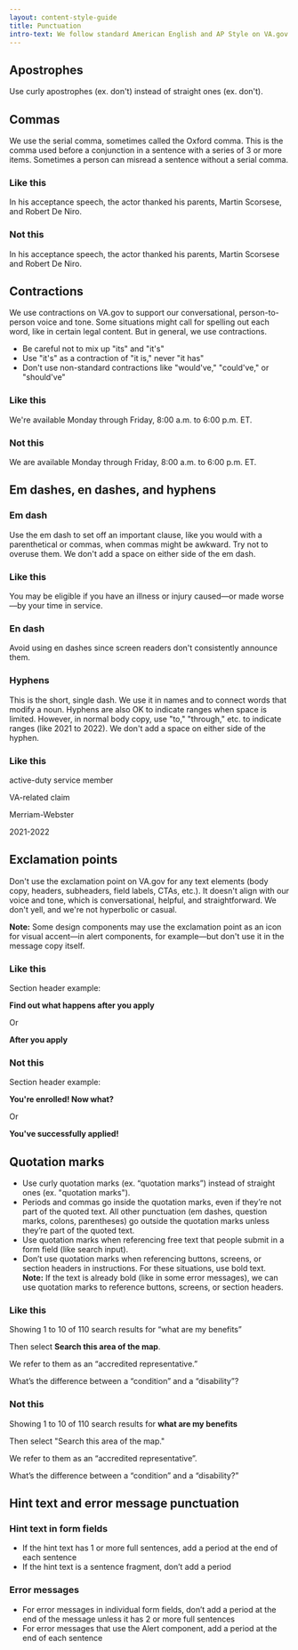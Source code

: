 ```yaml
---
layout: content-style-guide
title: Punctuation
intro-text: We follow standard American English and AP Style on VA.gov. This page explains the areas where we differ from AP Style.
---
```


## Apostrophes

Use curly apostrophes (ex. don't) instead of straight ones (ex. don&apos;t).

## Commas

We use the serial comma, sometimes called the Oxford comma. This is the comma used before a conjunction in a sentence with a series of 3 or more items. Sometimes a person can misread a sentence without a serial comma.

<div class="do-dont">
<div class="do-dont__do">
<h3 class="do-dont__heading">Like this</h3>
<div class="do-dont__content" markdown="1">

In his acceptance speech, the actor thanked his parents, Martin Scorsese, and Robert De Niro.

</div>
</div>
<div class="do-dont__dont">
<h3 class="do-dont__heading">Not this</h3>
<div class="do-dont__content" markdown="1">

In his acceptance speech, the actor thanked his parents, Martin Scorsese and Robert De Niro.

</div>
</div>
</div>

## Contractions

We use contractions on VA.gov to support our conversational, person-to-person voice and tone. Some situations might call for spelling out each word, like in certain legal content. But in general, we use contractions.

- Be careful not to mix up "its" and "it's"
- Use "it's" as a contraction of "it is," never "it has"
- Don't use non-standard contractions like "would've," "could've," or "should've"

<div class="do-dont">
<div class="do-dont__do">
<h3 class="do-dont__heading">Like this</h3>
<div class="do-dont__content" markdown="1">
We're available Monday through Friday, 8:00 a.m. to 6:00 p.m. ET.

</div>
</div>
<div class="do-dont__dont">
<h3 class="do-dont__heading">Not this</h3>
<div class="do-dont__content" markdown="1">
We are available Monday through Friday, 8:00 a.m. to 6:00 p.m. ET.

</div>
</div>
</div>

## Em dashes, en dashes, and hyphens

### Em dash

Use the em dash to set off an important clause, like you would with a parenthetical or commas, when commas might be awkward. Try not to overuse them. We don't add a space on either side of the em dash.

<div class="do-dont">
<div class="do-dont__do">
<h3 class="do-dont__heading">Like this</h3>
<div class="do-dont__content" markdown="1"> 

You may be eligible if you have an illness or injury caused&mdash;or made worse&mdash;by your time in service.

</div>
</div>
</div>

### En dash

Avoid using en dashes since screen readers don't consistently announce them.

### Hyphens

This is the short, single dash. We use it in names and to connect words that modify a noun. Hyphens are also OK to indicate ranges when space is limited. However, in normal body copy, use "to," "through," etc. to indicate ranges (like 2021 to 2022). We don't add a space on either side of the hyphen.

<div class="do-dont">
<div class="do-dont__do">
<h3 class="do-dont__heading">Like this</h3>
<div class="do-dont__content" markdown="1"> 

active-duty service member

VA-related claim

Merriam-Webster

2021-2022
</div>
</div>
</div>

## Exclamation points

Don't use the exclamation point on VA.gov for any text elements (body copy, headers, subheaders, field labels, CTAs, etc.). It doesn't align with our voice and tone, which is conversational, helpful, and straightforward. We don't yell, and we're not hyperbolic or casual.

**Note:** Some design components may use the exclamation point as an icon for visual accent&mdash;in alert components, for example&mdash;but don't use it in the message copy itself.

<div class="do-dont">
<div class="do-dont__do">
<h3 class="do-dont__heading">Like this</h3>
<div class="do-dont__content" markdown="1">
Section header example:
  
__Find out what happens after you apply__

Or

__After you apply__

</div>
</div>
<div class="do-dont__dont">
<h3 class="do-dont__heading">Not this</h3>
<div class="do-dont__content" markdown="1">
Section header example:
  
__You're enrolled! Now what?__

Or

__You've successfully applied!__

</div>
</div>
</div>

## Quotation marks

- Use curly quotation marks (ex. “quotation marks”) instead of straight ones (ex. &quot;quotation marks&quot;).
- Periods and commas go inside the quotation marks, even if they’re not part of the quoted text. All other punctuation (em dashes, question marks, colons, parentheses) go outside the quotation marks unless they’re part of the quoted text.
- Use quotation marks when referencing free text that people submit in a form field (like search input).
- Don’t use quotation marks when referencing buttons, screens, or section headers in instructions. For these situations, use bold text.<br>
**Note:** If the text is already bold (like in some error messages), we can use quotation marks to reference buttons, screens, or section headers.

<div class="do-dont">
<div class="do-dont__do">
<h3 class="do-dont__heading">Like this</h3>
<div class="do-dont__content" markdown="1">

Showing 1 to 10 of 110 search results for “what are my benefits”

Then select **Search this area of the map**.

We refer to them as an “accredited representative.”

What’s the difference between a “condition” and a “disability”?

</div>
</div>
<div class="do-dont__dont">
<h3 class="do-dont__heading">Not this</h3>
<div class="do-dont__content" markdown="1">

Showing 1 to 10 of 110 search results for **what are my benefits**

Then select "Search this area of the map."

We refer to them as an “accredited representative”.

What’s the difference between a “condition” and a “disability?”

</div>
</div>
</div>

## Hint text and error message punctuation

### Hint text in form fields

- If the hint text has 1 or more full sentences, add a period at the end of each sentence
- If the hint text is a sentence fragment, don’t add a period

### Error messages

- For error messages in individual form fields, don’t add a period at the end of the message unless it has 2 or more full sentences
- For error messages that use the Alert component, add a period at the end of each sentence
